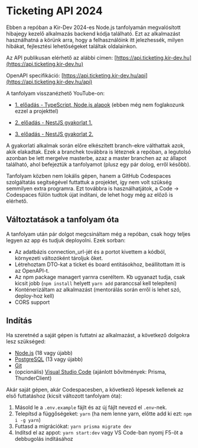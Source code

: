 
# Ticketing API 2024

Ebben a repóban a Kir-Dev 2024-es Node.js tanfolyamán megvalósított hibajegy kezelő alkalmazás backend kódja található. Ezt az alkalmazást használhatná a körünk arra, hogy a felhasználóink itt jelezhessék, milyen hibákat, fejlesztési lehetőségeket találtak oldalainkon.

Az API publikusan elérhető az alábbi címen: [https://api.ticketing.kir-dev.hu](https://api.ticketing.kir-dev.hu)

OpenAPI specifikáció: [https://api.ticketing.kir-dev.hu/api](https://api.ticketing.kir-dev.hu/api)

A tanfolyam visszanézhető YouTube-on:

-  [1. előadás - TypeScript, Node.js alapok](https://www.youtube.com/watch?v=9K7L8kqYnRE) (ebben még nem foglakozunk ezzel a projekttel)

-  [2. előadás - NestJS gyakorlat 1.](https://www.youtube.com/watch?v=wtzeZ0WopWU)

-  [3. előadás - NestJS gyakorlat 2.](https://www.youtube.com/watch?v=g-wi7PgXIxc)

A gyakorlati alkalmak során előre elkészített branch-ekre válthattak azok, akik elakadtak. Ezek a branchek továbbra is léteznek a repóban, a legutolsó azonban be lett mergelve masterbe, azaz a master branchen az az állapot található, ahol befejeztük a tanfolyamot (plusz egy pár dolog, erről később).

Tanfolyam közben nem lokális gépen, hanem a GitHub Codespaces szolgáltatás segítségével futtattuk a projektet, így nem volt szükség semmilyen extra programra. Ezt továbbra is használhatjátok, a Code -> Codespaces fülön tudtok újat indítani, de lehet hogy még az előző is elérhető.

## Változtatások a tanfolyam óta
A tanfolyam után pár dolgot megcsináltam még a repóban, csak hogy teljes legyen az app és tudjuk deployolni. Ezek sorban:
- Az adatbázis connection_url-jét és a portot kivettem a kódból, környezeti változóként tároljuk őket.
- Létrehoztam DTO-kat a ticket és board entitásokhoz, beállítottam itt is az OpenAPI-t.
- Az npm package managert yarnra cseréltem. Kb ugyanazt tudja, csak kicsit jobb (`npm install` helyett `yarn add` paranccsal kell telepíteni)
- Konténerizáltam az alkalmazást (mentorálás során erről is lehet szó, deploy-hoz kell)
- CORS support

## Indítás
Ha szeretnéd a saját gépen is futtatni az alkalmazást, a következő dolgokra lesz szükséged:
- [Node.js](https://nodejs.org/en) (18 vagy újabb)
- [PostgreSQL](https://www.postgresql.org/download/windows/) (13 vagy  újabb)
- [Git](https://git-scm.com/downloads)
- (opcionális) [Visual Studio Code](https://code.visualstudio.com/) (ajánlott bővítmények: Prisma, ThunderClient)

Akár saját gépen, akár Codespacesben, a következő lépesek kellenek az első futtatáshoz (kicsit változott tanfolyam óta):
1. Másold le a `.env.example` fájlt és az új fájlt nevezd el `.env`-nek.
2. Telepítsd a függőségeket: `yarn` (ha nem lenne yarn, előtte add ki ezt: `npm i -g yarn`)
3. Futtasd a migrációkat: `yarn prisma migrate dev`
4. Indítsd el az appot: `yarn start:dev` vagy VS Code-ban nyomj F5-öt a debbugolás indításához

